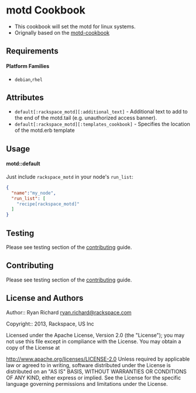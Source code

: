 motd Cookbook
=============
- This cookbook will set the motd for linux systems.
- Orignally based on the [motd-cookbook](https://github.com/opscode-cookbooks/motd-tail)

Requirements
------------
#### Platform Families
- `debian`,`rhel`

Attributes
----------
- `default[:rackspace_motd][:additional_text]` - Additional text to add to the end of the motd.tail (e.g. unauthorized access banner).
- `default[:rackspace_motd][:templates_cookbook]` - Specifies the location of the motd.erb template

Usage
-----
#### motd::default
Just include `rackspace_motd` in your node's `run_list`:

```json
{
  "name":"my_node",
  "run_list": [
    "recipe[rackspace_motd]"
  ]
}
```
Testing
-------
Please see testing section of the [contributing](https://github.com/rackspace-cookbooks/contributing/blob/master/CONTRIBUTING.md) guide.

Contributing
------------
Please see testing section of the [contributing](https://github.com/rackspace-cookbooks/contributing/blob/master/CONTRIBUTING.md) guide.

License and Authors
-------------------
Author:: Ryan Richard ryan.richard@rackspace.com

Copyright:: 2013, Rackspace, US Inc

Licensed under the Apache License, Version 2.0 (the "License"); you may not use this file except in compliance with the License. You may obtain a copy of the License at

http://www.apache.org/licenses/LICENSE-2.0
Unless required by applicable law or agreed to in writing, software distributed under the License is distributed on an "AS IS" BASIS, WITHOUT WARRANTIES OR CONDITIONS OF ANY KIND, either express or implied. See the License for the specific language governing permissions and limitations under the License.
